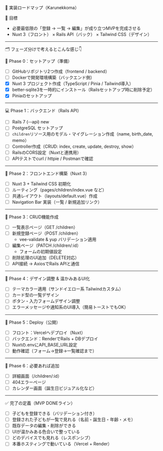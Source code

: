 🚀 実装ロードマップ（Karunekkoma）

🎯 目標

- 必要最低限の「登録 → 一覧 → 編集」が成り立つMVPを完成させる
- Nuxt 3（フロント） × Rails API（バック） × Tailwind CSS（デザイン）

---

🗂 フェーズ分けで考えるとこんな感じ👇

🧱 Phase 0：セットアップ（準備）

- [ ] GitHubリポジトリ2つ作成（frontend / backend）
- [ ] Dockerで開発環境構築（バックエンド側）
- [x] Nuxt 3 プロジェクト作成（TypeScript / Pinia / Tailwind導入）
- [x] better-sqlite3を一時的にインストール（Railsセットアップ時に削除予定）
- [x] Piniaのセットアップ

---

💻 Phase 1：バックエンド（Rails API）

- [ ] Rails 7 (--api) new
- [ ] PostgreSQL セットアップ
- [ ] `children`リソース用のモデル・マイグレーション作成（name, birth_date, memo）
- [ ] Controller作成（CRUD: index, create, update, destroy, show）
- [ ] RailsのCORS設定（Nuxtと連携用）
- [ ] APIテストでcurl / httpie / Postmanで確認

---

🎨 Phase 2：フロントエンド構築（Nuxt 3）

- [ ] Nuxt 3 + Tailwind CSS 初期化
- [ ] ルーティング（pages/children/index.vue など）
- [ ] 共通レイアウト（layouts/default.vue）作成
- [ ] Navigation Bar 実装（一覧 / 新規追加リンク）

---

📄 Phase 3：CRUD機能作成

- [ ] 一覧表示ページ（GET /children）
- [ ] 新規登録ページ（POST /children）
  - vee-validate & yup バリデーション適用
- [ ] 編集ページ（PATCH /children/:id）
  - フォームの初期値設定
- [ ] 削除処理のUI追加（DELETE対応）
- [ ] API接続 → AxiosでRails APIと通信

---

🎀 Phase 4：デザイン調整 & 温かみあるUI化

- [ ] テーマカラー適用（サンドイエロー系 Tailwindカスタム）
- [ ] カード型の一覧デザイン
- [ ] ボタン・入力フォームデザイン調整
- [ ] エラーメッセージや通知系のUI導入（簡易トーストでもOK）

---

🚀 Phase 5：Deploy（公開）

- [ ] フロント：Vercelへデプロイ（Nuxt）
- [ ] バックエンド：RenderでRails + DBデプロイ
- [ ] Nuxtの.envにAPI_BASE_URL設定
- [ ] 動作確認（フォーム→登録→一覧確認まで）

---

🔮 Phase 6：必要あれば追加

- [ ] 詳細画面（/children/:id）
- [ ] 404エラーページ
- [ ] カレンダー画面（誕生日ビジュアル化など）

---

✅ 完了の定義（MVP DONEライン）

- [ ] 子どもを登録できる（バリデーション付き）
- [ ] 登録された子どもが一覧で見れる（名前・誕生日・年齢・メモ）
- [ ] 既存データの編集・削除ができる
- [ ] UIが温かみある色合いで整っている
- [ ] どのデバイスでも見れる（レスポンシブ）
- [ ] 本番ホスティングで動いている（Vercel + Render）
